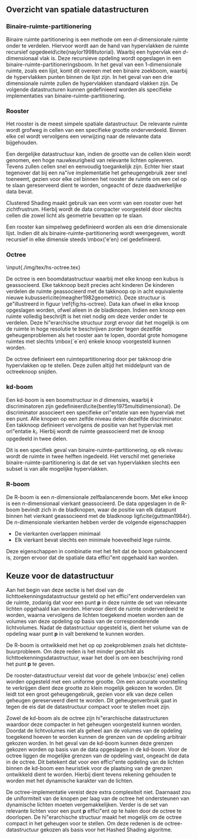 ## Overzicht van spatiale datastructuren

### Binaire-ruimte-partitionering

Binaire ruimte partitionering is een methode om een $d$-dimensionale ruimte onder
te verdelen. Hiervoor wordt aan de hand van hypervlakken de ruimte recursief
opgedeeld\cite{naylor1998tutorial}. Waarbij een hypervlak een $d$-dimensionaal 
vlak is. Deze recursieve opdeling wordt opgeslagen in een 
binaire-ruimte-partitioneringsboom. In het geval van een 1-dimensionale ruimte, 
zoals een lijst, komt dit overeen met een binaire zoekboom, waarbij de 
hypervlakken punten binnen de lijst zijn. In het geval van een drie dimensionale 
ruimte zullen de hypervlakken standaard vlakken zijn. De volgende datastructuren 
kunnen gedefinieerd worden als specifieke  implementaties van binaire-ruimte-partitionering.

### Rooster

Het rooster is de meest simpele spatiale datastructuur. De relevante ruimte 
wordt grofweg in cellen van een specifieke grootte onderverdeeld. Binnen elke cel wordt 
vervolgens een verwijzing naar de relevante data bijgehouden.

Een dergelijke datastructuur kan, indien de grootte van de cellen klein wordt
genomen, een hoge nauwkeurigheid van relevante lichten opleveren. Tevens zullen
cellen snel en eenvoudig toegankelijk zijn. Echter hier staat tegenover dat bij 
een na\"ive implementatie het geheugengebruik zeer snel toeneemt, gezien voor 
elke cel binnen het rooster de ruimte om een cel op te slaan gereserveerd dient
te worden, ongeacht of deze daadwerkelijke data bevat.

Clustered Shading maakt gebruik van een vorm van een rooster over het zichtfrustrum.
Hierbij wordt de data compacter voorgesteld door slechts cellen die zowel licht
als geometrie bevatten op te slaan.

Een rooster kan simpelweg gedefinieerd worden als een drie dimensionale lijst. 
Indien dit als binaire-ruimte-partitionering wordt weergegeven, wordt recursief 
in elke dimensie steeds \mbox{\'e\'en} cel gedefinieerd.

### Octree

\input{./img/tex/hs-octree.tex}

De octree is een boomdatastructuur waarbij met elke knoop een kubus is geassocieerd. 
Elke takknoop bezit precies acht kinderen De kinderen verdelen de ruimte geassocieerd 
met de takknoop op in acht equivalente nieuwe
kubussen\cite{meagher1982geometric}. Deze structuur is ge\"illustreerd in figuur
\ref{fig:hs-octree}. Data kan ofwel in elke knoop opgeslagen worden, ofwel alleen 
in de bladknopen. Indien een knoop een ruimte volledig beschrijft is het niet nodig 
om deze verder onder te verdelen. Deze hi\"erarchische structuur zorgt ervoor dat 
het mogelijk is  om de ruimte in hoge resolutie te beschrijven zorder tegen dezelfde
geheugenproblemen als het rooster aan te lopen, doordat grote homogene ruimtes 
met slechts \mbox{\`e\`en} enkele knoop voorgesteld kunnen worden.

De octree definieert een ruimtepartitionering door per takknoop drie hypervlakken
op te stellen. Deze zullen altijd het middelpunt van de octreeknoop snijden.

### kd-boom

Een kd-boom is een boomstructuur in $d$ dimensies, waarbij $k$ discriminatoren
zijn gedefinieerd\cite{bentley1975multidimensional}. De discriminator associeert
een specifieke ori\"entatie van een hypervlak met een punt. Alle knopen op een 
zelfde niveau delen dezelfde discriminator. 
Een takknoop definieert vervolgens de positie van het hypervlak met ori\"entatie 
$k_i$. Hierbij wordt de ruimte geassocieerd met de knoop opgedeeld in twee
delen.

Dit is een specifiek geval van binaire-ruimte-partitionering, op elk niveau 
wordt de ruimte in twee helften ingedeeld. Het verschil met generieke 
binaire-ruimte-partitionering is dat de set van hypervlakken slechts een subset is 
van alle mogelijke hypervlakken.

### R-boom

De R-boom is een $n$-dimensionale zelfbalancerende boom. Met elke knoop is een
$n$-dimensionaal vierkant geassocieerd. De data opgeslagen in de R-boom bevindt
zich in de bladknopen, waar de positie van elk datapunt binnen het vierkant 
geassocieerd met de bladknoop ligt\cite{guttman1984r}. De $n$-dimensionale 
vierkanten hebben verder de volgende eigenschappen

* De vierkanten overlappen minimaal
* Elk vierkant bevat slechts een minimale hoeveelheid lege ruimte.

Deze eigenschappen in combinatie met het feit dat de boom gebalanceerd is, 
zorgen ervoor dat de spatiale data effici\"ent opgehaald kan worden. 

## Keuze voor de datastructuur

Aan het begin van deze sectie is het doel van de lichttoekenningsdatastructuur
gesteld op het effici\"ent onderverdelen van de ruimte, zodanig dat voor een 
punt $\mathbf{p}$ in deze ruimte de set van relevante lichten opgehaald kan 
worden. Hiervoor dient de ruimte onderverdeeld te worden, waarna vervolgens
de lichten toegekend moeten worden aan de volumes van deze opdeling op basis 
van de corresponderende lichtvolumes. Nadat de datastructuur opgesteld is, dient 
het volume van de opdeling waar punt $\mathbf{p}$ in valt berekend te kunnen 
worden.

De R-boom is ontwikkeld met het op op zoekproblemen zoals het dichtste-buurprobleem.
Om deze reden is het minder geschikt als lichttoekenningsdatastructuur, waar het
doel is om een beschrijving rond het punt $\mathbf{p}$ te geven. 

De rooster-datastructuur vereist dat voor de gehele \mbox{sc\`ene} cellen worden
opgesteld met een uniforme grootte. Om een accurate voorstelling te verkrijgen dient
deze grootte zo klein mogelijk gekozen te worden. Dit leidt tot een groot 
geheugengebruik, gezien voor elk van deze cellen geheugen gereserveerd dient te worden.
Dit geheugenverbruik gaat in tegen de eis dat de datastructuur compact voor te stellen
moet zijn.

Zowel de kd-boom als de octree zijn hi\"erarchische datastructuren waardoor deze compacter
in het geheugen voorgesteld kunnen worden. Doordat de lichtvolumes niet als geheel aan
de volumes van de opdeling toegekend hoeven te worden kunnen de grenzen van de opdeling
arbitrair gekozen worden. In het geval van de kd-boom kunnen deze grenzen gekozen worden
op basis van de data opgeslagen in de kd-boom. Voor de octree liggen de mogelijke grenzen van 
de opdeling vast, ongeacht de data in de octree. Dit betekent dat voor een effici\"ente 
opdeling van de lichten binnen de kd-boom een heuristiek voor de plaatsing van de 
grenzen ontwikkeld dient te worden. Hierbij dient tevens rekening gehouden te worden
met het dynamische karakter van de lichten. 

De octree-implementatie vereist deze extra complexiteit niet. Daarnaast zou de uniformiteit
van de knopen per laag van de octree het ondersteunen van dynamische lichten moeten
vergemakkelijken. Verder is de set van relevante lichten voor een punt $\mathbf{p}$ 
effici\"ent op te halen door de octree te doorlopen. De hi\"erarchische structuur 
maakt het mogelijk om de octree compact in het geheugen voor te stellen.
Om deze redenen is de octree-datastructuur gekozen als basis voor het Hashed Shading 
algoritme.

